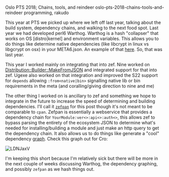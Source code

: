 Oslo PTS 2018; Chains, tools, and reindeer
oslo-pts-2018-chains-tools-and-reindeer
programming, rakudo

This year at PTS we picked up where we left off last year, talking about the build system, dependency chains, and walking to the next food spot.  Last year we had developed perl6 Warthog.  Warthog is a hash "collapser" that works on OS \[distro|kernel\] and environment variables.  This allows you to do things like determine native dependencies (like libcrypt in linux vs libgcrypt on osx) in your META6.json.  An example of that [here](https://github.com/tony-o/p6-warthog).  So, that was last year.

This year I worked mainly on integrating that into zef.  Nine worked on [Distribution::Builder::MakeFromJSON](https://github.com/niner/Distribution-Builder-MakeFromJSON) and integrated support for that into zef.  Ugexe also worked on that integration and improved the S22 support for `depends` allowing `:from<native|bin>` signalling native lib or bin requirements in the meta (and coralling/giving direction to nine and me)

The other thing I worked on is ancillary to zef and something we hope to integrate in the future to increase the speed of determining and building dependencies. I'll call it [`zefpan`](https://github.com/tony-o/cro-koos) for this post though it's not meant to be comparable to `cpan`.  Zefpan is essentially a webservice that provides a dependency chain for `YourModule:ver<>:api<>:auth<>`, this allows zef to bypass parsing the entirety of the ecosystem JSON to determine what's needed for installing/building a module and just make an http query to get the dependency chain.  It also allows us to do things like generate a "cool" dependency [graph](https://github.com/tony-o/p6-Uxmal).  Check this graph out for Cro:

![LDNJaxV](/i/LDNJaxV.png)

I'm keeping this short because I'm relatively sick but there will be more in the next couple of weeks discussing Warthog, the dependency graphing, and possibly `zefpan` as we hash things out.
